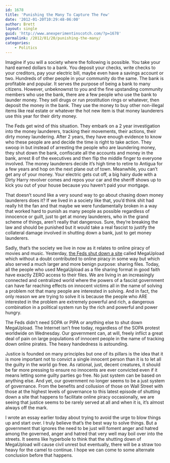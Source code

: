 ```yaml
---
id: 1678
title: 'Punishing the Many To Capture The Few'
date: '2012-01-20T10:29:48-06:00'
author: Brett
layout: single
guid: 'http://www.anexperimentinscotch.com/?p=1678'
permalink: /2012/01/20/punishing-the-many/
categories:
    - Politics
---
```


Imagine if you will a society where the following is possible. You take your hard earned dollars to a bank. You deposit your checks, write checks to your creditors, pay your electric bill, maybe even have a savings account or two. Hundreds of other people in your community do the same. The bank is profitable and popular. It serves the purpose of being a bank to many citizens. However, unbeknownst to you and the fine upstanding community members who use the bank, there are a few people who use the bank to launder money. They sell drugs or run prostitution rings or whatever, then deposit the money in the bank. They use the money to buy other non-illegal items like real estate or whatever the hot new item is that money launderers use this year for their dirty money.

The Feds get wind of this situation. They embark on a 2 year investigation into the money launderers, tracking their movements, their actions, their dirty money laundering. After 2 years, they have enough evidence to know who these people are and decide the time is right to take action. They swoop in but instead of arresting the people who are laundering money, they shut down the bank, confiscate all the accounts and money in the bank, arrest 8 of the executives and then flip the middle finger to everyone involved. The money launderers decide it’s high time to retire to Antigua for a few years and hop on the next plane out of town. Meanwhile, you can’t get any of your money. Your electric gets cut off, a big hairy dude with a Dirty Harry revolver comes and repos your car and the sheriff shows up to kick you out of your house because you haven’t paid your mortgage.

That doesn’t sound like a very sound way to go about chasing down money launderers does it? If we lived in a society like that, you’d think shit had really hit the fan and that maybe we were fundamentally broken in a way that worked hard to punish as many people as possible regardless of innocence or guilt, just to get at money launderers, who in the grand scheme of things, aren’t really that dangerous. Sure, they’re breaking the law and should be punished but it would take a real fascist to justify the collateral damage involved in shutting down a bank, just to get money launderers.

Sadly, that’s the society we live in now as it relates to online piracy of movies and music. Yesterday, [the Feds shut down a site](http://venturebeat.com/2012/01/20/department-of-justice-doj-dept-of-justice-megaupload-piracy-sopa-pipa/) called MegaUpload which without a doubt contributed to online piracy in some way but which also served a much larger and more benign purpose: sharing files. Today, all the people who used MegaUpload as a file sharing format in good faith have exactly ZERO access to their files. We are living in an increasingly connected and centralized world where the powers of a fascist government can have far reaching effects on innocent victims all in the name of solving a problem not that many people are interested in solving. And in fact, the only reason we are trying to solve it is because the people who ARE interested in the problem are extremely powerful and rich, a dangerous combination in a political system run by the rich and powerful and power hungry.

The Feds didn’t need SOPA or PIPA or anything else to shut down MegaUpload. The Internet isn’t free today, regardless of the SOPA protest worldwide on Wednesday. Our government can, at will, freely inflict a great deal of pain on large populations of innocent people in the name of tracking down online pirates. The heavy handedness is astounding.

Justice is founded on many principles but one of its pillars is the idea that it is more important not to convict a single innocent person than it is to let all the guilty in the world go free. As rational, just, decent creatures, it should be far more pressing to ensure no innocents are ever convicted even if it means letting some guilty parties go free. No just system can be based on anything else. And yet, our government no longer seems to be a just system of governance. From the benefits and collusion of those on Wall Street with those at the highest levels of governance to this latest episode of shutting down a site that happens to facilitate online piracy occasionally, we are seeing that justice seems to be rarely served at all and when it is, it’s almost always off the mark.

I wrote an essay earlier today about trying to avoid the urge to blow things up and start over. I truly believe that’s the best way to solve things. But a government that ignores the need to be just will foment anger and hatred among the governed, anger and hatred that very well may boil over into the streets. It seems like hyperbole to think that the shutting down of MegaUpload will cause civil unrest but eventually, there will be a straw too heavy for the camel to continue. I hope we can come to some alternate conclusion before that happens.